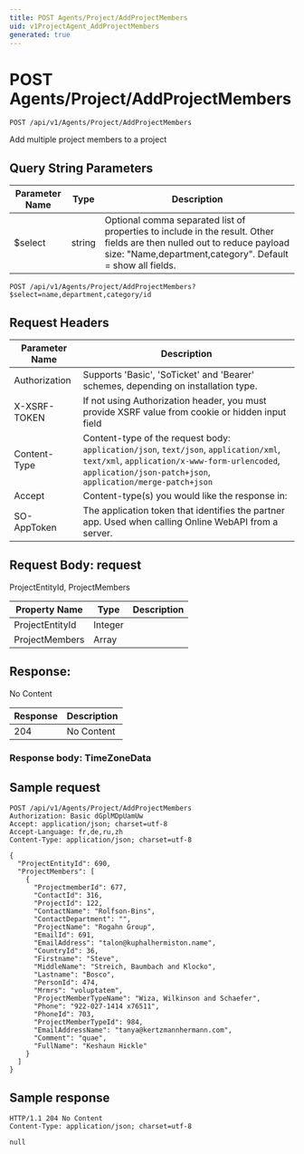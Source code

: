 ```yaml
---
title: POST Agents/Project/AddProjectMembers
uid: v1ProjectAgent_AddProjectMembers
generated: true
---
```


# POST Agents/Project/AddProjectMembers

```http
POST /api/v1/Agents/Project/AddProjectMembers
```

Add multiple project members to a project







## Query String Parameters

| Parameter Name | Type |  Description |
|----------------|------|--------------|
| $select | string |  Optional comma separated list of properties to include in the result. Other fields are then nulled out to reduce payload size: "Name,department,category". Default = show all fields. |

```http
POST /api/v1/Agents/Project/AddProjectMembers?$select=name,department,category/id
```


## Request Headers

| Parameter Name | Description |
|----------------|-------------|
| Authorization  | Supports 'Basic', 'SoTicket' and 'Bearer' schemes, depending on installation type. |
| X-XSRF-TOKEN   | If not using Authorization header, you must provide XSRF value from cookie or hidden input field |
| Content-Type | Content-type of the request body: `application/json`, `text/json`, `application/xml`, `text/xml`, `application/x-www-form-urlencoded`, `application/json-patch+json`, `application/merge-patch+json` |
| Accept         | Content-type(s) you would like the response in:  |
| SO-AppToken | The application token that identifies the partner app. Used when calling Online WebAPI from a server. |

## Request Body: request 

ProjectEntityId, ProjectMembers 

| Property Name | Type |  Description |
|----------------|------|--------------|
| ProjectEntityId | Integer |  |
| ProjectMembers | Array |  |

## Response:

No Content

| Response | Description |
|----------------|-------------|
| 204 | No Content |

### Response body: TimeZoneData


## Sample request

```http!
POST /api/v1/Agents/Project/AddProjectMembers
Authorization: Basic dGplMDpUamUw
Accept: application/json; charset=utf-8
Accept-Language: fr,de,ru,zh
Content-Type: application/json; charset=utf-8

{
  "ProjectEntityId": 690,
  "ProjectMembers": [
    {
      "ProjectmemberId": 677,
      "ContactId": 316,
      "ProjectId": 122,
      "ContactName": "Rolfson-Bins",
      "ContactDepartment": "",
      "ProjectName": "Rogahn Group",
      "EmailId": 691,
      "EmailAddress": "talon@kuphalhermiston.name",
      "CountryId": 36,
      "Firstname": "Steve",
      "MiddleName": "Streich, Baumbach and Klocko",
      "Lastname": "Bosco",
      "PersonId": 474,
      "Mrmrs": "voluptatem",
      "ProjectMemberTypeName": "Wiza, Wilkinson and Schaefer",
      "Phone": "922-027-1414 x76511",
      "PhoneId": 703,
      "ProjectMemberTypeId": 984,
      "EmailAddressName": "tanya@kertzmannhermann.com",
      "Comment": "quae",
      "FullName": "Keshaun Hickle"
    }
  ]
}
```

## Sample response

```http_
HTTP/1.1 204 No Content
Content-Type: application/json; charset=utf-8

null
```
